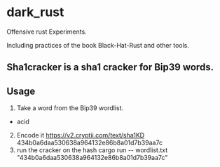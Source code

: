 # dark_rust
Offensive rust Experiments.

Including practices of the book Black-Hat-Rust and other tools.

## Sha1cracker is a sha1 cracker for Bip39 words.

## Usage 
1. Take a word from the Bip39 wordlist.
- acid
2. Encode it https://v2.cryptii.com/text/sha1KD     434b0a6daa530638a964132e86b8a01d7b39aa7c
3. run the cracker on the hash 
cargo run -- wordlist.txt "434b0a6daa530638a964132e86b8a01d7b39aa7c"

